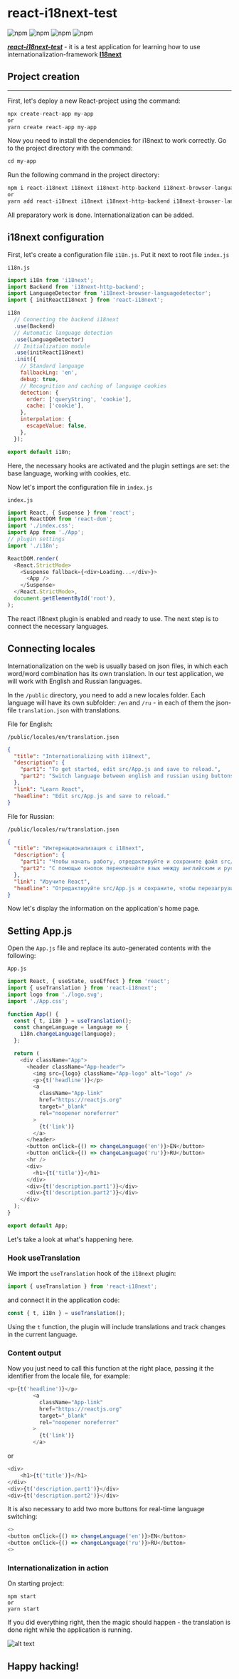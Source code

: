 # react-i18next-test

![npm](https://img.shields.io/npm/v/react?color=turquoise&label=%20React%20&) ![npm](https://img.shields.io/npm/v/react-i18next?label=React-i18next) ![npm](https://img.shields.io/npm/v/i18next?color=coral&label=i18next) ![npm](https://img.shields.io/npm/v/react-select?color=green&label=React-select)

***[react-i18next-test](https://psg-i18next-test.netlify.app)*** - it is a test application for learning how to use internationalization-framework **[I18next](https://www.i18next.com/)**
## Project creation
___
First, let's deploy a new React-project using the command:
```javascript
npx create-react-app my-app
or
yarn create react-app my-app
```
Now you need to install the dependencies for i18next to work correctly. Go to the project directory with the command:
```javascript
cd my-app
```
Run the following command in the project directory:
```javascript
npm i react-i18next i18next i18next-http-backend i18next-browser-languagedetector
or
yarn add react-i18next i18next i18next-http-backend i18next-browser-languagedetector
```
All preparatory work is done. Internationalization can be added.
## i18next configuration

First, let's create a configuration file ```i18n.js```. Put it next to root file ```index.js```

```i18n.js```
```javascript
import i18n from 'i18next';
import Backend from 'i18next-http-backend';
import LanguageDetector from 'i18next-browser-languagedetector';
import { initReactI18next } from 'react-i18next';

i18n
  // Connecting the backend i18next
  .use(Backend)
  // Automatic language detection
  .use(LanguageDetector)
  // Initialization module
  .use(initReactI18next)
  .init({
    // Standard language
    fallbackLng: 'en',
    debug: true,
    // Recognition and caching of language cookies
    detection: {
      order: ['queryString', 'cookie'],
      cache: ['cookie'],
    },
    interpolation: {
      escapeValue: false,
    },
  });

export default i18n;
```
Here, the necessary hooks are activated and the plugin settings are set: the base language, working with cookies, etc.

Now let's import the configuration file in ```index.js```

```index.js```

```javascript
import React, { Suspense } from 'react';
import ReactDOM from 'react-dom';
import './index.css';
import App from './App';
// plugin settings
import './i18n';

ReactDOM.render(
  <React.StrictMode>
    <Suspense fallback={<div>Loading...</div>}>
      <App />
    </Suspense>
  </React.StrictMode>,
  document.getElementById('root'),
);
```
The react i18next plugin is enabled and ready to use. The next step is to connect the necessary languages.
## Connecting locales

Internationalization on the web is usually based on json files, in which each word/word combination has its own translation. In our test application, we will work with English and Russian languages.

In the ```/public``` directory, you need to add a new locales folder. Each language will have its own subfolder: ```/en``` and ```/ru``` - in each of them the json-file ```translation.json``` with translations.

File for English:

```/public/locales/en/translation.json```
```json
{
  "title": "Internationalizing with i18next",
  "description": {
    "part1": "To get started, edit src/App.js and save to reload.",
    "part2": "Switch language between english and russian using buttons above."
  },
  "link": "Learn React",
  "headline": "Edit src/App.js and save to reload."
}
```
File for Russian:

```/public/locales/ru/translation.json```
```json
{
  "title": "Интернационализация с i18next",
  "description": {
    "part1": "Чтобы начать работу, отредактируйте и сохраните файл src/App.js.",
    "part2": "С помощью кнопок переключайте язык между английским и русским."
  },
  "link": "Изучите React",
  "headline": "Отредактируйте src/App.js и сохраните, чтобы перезагрузить."
}
```
Now let's display the information on the application's home page.

## Setting App.js

Open the ```App.js``` file and replace its auto-generated contents with the following:

```App.js```
```javascript
import React, { useState, useEffect } from 'react';
import { useTranslation } from 'react-i18next';
import logo from './logo.svg';
import './App.css';

function App() {
  const { t, i18n } = useTranslation();
  const changeLanguage = language => {
    i18n.changeLanguage(language);
  };

  return (
    <div className="App">
      <header className="App-header">
        <img src={logo} className="App-logo" alt="logo" />
        <p>{t('headline')}</p>
        <a
          className="App-link"
          href="https://reactjs.org"
          target="_blank"
          rel="noopener noreferrer"
        >
          {t('link')}
        </a>
      </header>
      <button onClick={() => changeLanguage('en')}>EN</button>
      <button onClick={() => changeLanguage('ru')}>RU</button>
      <hr />
      <div>
        <h1>{t('title')}</h1>
      </div>
      <div>{t('description.part1')}</div>
      <div>{t('description.part2')}</div>
    </div>
  );
}

export default App;
```
Let's take a look at what's happening here.
### Hook useTranslation
We import the ```useTranslation``` hook of the ```i18next``` plugin:
```javascript
import { useTranslation } from 'react-i18next';
```
and connect it in the application code:
```javascript
const { t, i18n } = useTranslation();
```
Using the `t` function, the plugin will include translations and track changes in the current language.
### Content output
Now you just need to call this function at the right place, passing it the identifier from the locale file, for example:
```javascript
<p>{t('headline')}</p>
        <a
          className="App-link"
          href="https://reactjs.org"
          target="_blank"
          rel="noopener noreferrer"
        >
          {t('link')}
        </a>
```
or
```javascript
<div>
    <h1>{t('title')}</h1>
</div>
<div>{t('description.part1')}</div>
<div>{t('description.part2')}</div>
```
It is also necessary to add two more buttons for real-time language switching:
```javascript
<>
<button onClick={() => changeLanguage('en')}>EN</button>
<button onClick={() => changeLanguage('ru')}>RU</button>
<>
```
### Internationalization in action
On starting project:
 ```
npm start
or
yarn start
```
If you did everything right, then the magic should happen - the translation is done right while the application is running.

![alt text](./src/img/app.gif "Using react-i18next-test")
## Happy hacking!

